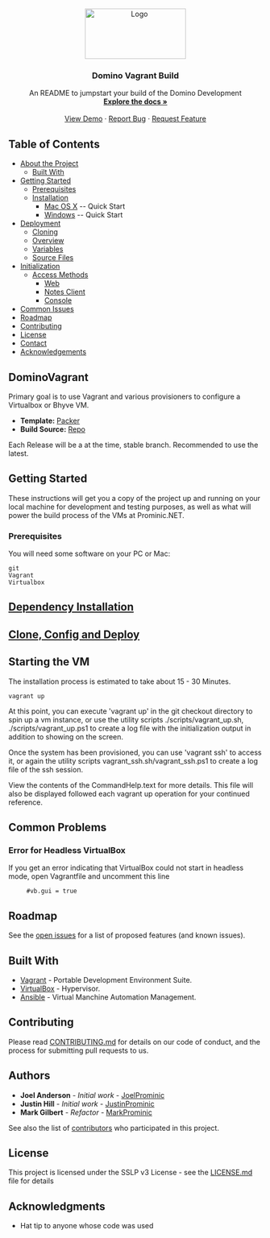 <!-- PROJECT LOGO -->
<br />
<p align="center">
  <a href="https://github.com/MarkProminic/simple-tasks-provisioner/">
    <img src="https://startcloud.com/assets/logo-big.jpg" alt="Logo" width="200" height="100">
  </a>

  <h3 align="center">Domino Vagrant Build</h3>

  <p align="center">
    An README to jumpstart your build of the Domino Development
    <br />
    <a href="https://github.com/MarkProminic/simple-tasks-provisioner/"><strong>Explore the docs »</strong></a>
    <br />
    <br />
    <a href="https://github.com/MarkProminic/simple-tasks-provisioner/">View Demo</a>
    ·
    <a href="https://github.com/MarkProminic/simple-tasks-provisioner/issues">Report Bug</a>
    ·
    <a href="https://github.com/MarkProminic/simple-tasks-provisioner/issues">Request Feature</a>
  </p>
</p>

<!-- TABLE OF CONTENTS -->
## Table of Contents

* [About the Project](#dominovagrant)
  * [Built With](#built-with)
* [Getting Started](#getting-started)
  * [Prerequisites](#prerequisites)
  * [Installation](#installation)
    * [Mac OS X](https://github.com/MarkProminic/simple-tasks-provisioner/blob/master/MacMojaveReadme.md) -- Quick Start
    * [Windows](https://github.com/MarkProminic/simple-tasks-provisioner/blob/master/Win10ReadMe.md) -- Quick Start
* [Deployment](#deployment)
  * [Cloning](#cloning-the-repo-locally)
  * [Overview](#configuring-the-environment)
  * [Variables](#commonly-changed-parameters)
  * [Source Files](#source-files)
* [Initialization](#starting-the-vm)
  * [Access Methods](#accessing-the-domino-server)
    * [Web](#web-interface)
    * [Notes Client](#access-from-notes-client)
    * [Console](#domino-console)
* [Common Issues](#common-problems)
* [Roadmap](#roadmap)
* [Contributing](#contributing)
* [License](#license)
* [Contact](#authors)
* [Acknowledgements](#acknowledgments)


## DominoVagrant
Primary goal is to use Vagrant and various provisioners to configure a Virtualbox or Bhyve VM.

* **Template:** [Packer](https://app.vagrantup.com/STARTcloud/boxes/debian12-server)
* **Build Source:** [Repo](Notyetavailableforpublicconsumption)

Each Release will be a at the time, stable branch. Recommended to use the latest.

## Getting Started

These instructions will get you a copy of the project up and running on your local machine for development and testing purposes, as well as what will power the build process of the VMs at Prominic.NET.

### Prerequisites

You will need some software on your PC or Mac:

```
git
Vagrant
Virtualbox
```

## [Dependency Installation](https://github.com/MarkProminic/simple-tasks-provisioner/wiki/Dependency-Installation)


## [Clone, Config and Deploy](https://github.com/MarkProminic/simple-tasks-provisioner/wiki/Clone-and-Deploy)


## Starting the VM

The installation process is estimated to take about 15 - 30 Minutes.

```
vagrant up
```

At this point, you can execute 'vagrant up' in the git checkout directory
to spin up a vm instance, or use the utility scripts
./scripts/vagrant_up.sh, ./scripts/vagrant_up.ps1 to create a log file with the initialization
output in addition to showing on the screen.

Once the system has been provisioned, you can use 'vagrant ssh' to access
it, or again the utility scripts vagrant_ssh.sh/vagrant_ssh.ps1 to create
a log file of the ssh session.

View the contents of the CommandHelp.text for more details.
This file will also be displayed followed each vagrant up operation for
your continued reference.

## Common Problems

### Error for Headless VirtualBox

If you get an error indicating that VirtualBox could not start in headless mode, open Vagrantfile and uncomment this line

```
     #vb.gui = true
```

## Roadmap

See the [open issues](https://github.com/MarkProminic/simple-tasks-provisioner/issues) for a list of proposed features (and known issues).

## Built With
* [Vagrant](https://www.vagrantup.com/) - Portable Development Environment Suite.
* [VirtualBox](https://www.virtualbox.org/wiki/Downloads) - Hypervisor.
* [Ansible](https://www.ansible.com/) - Virtual Manchine Automation Management.

## Contributing

Please read [CONTRIBUTING.md](https://www.prominic.net) for details on our code of conduct, and the process for submitting pull requests to us.

## Authors
* **Joel Anderson** - *Initial work* - [JoelProminic](https://github.com/JoelProminic)
* **Justin Hill** - *Initial work* - [JustinProminic](https://github.com/JustinProminic)
* **Mark Gilbert** - *Refactor* - [MarkProminic](https://github.com/MarkProminic)

See also the list of [contributors](https://github.com/MarkProminic/simple-tasks-provisioner/graphs/contributors) who participated in this project.

## License

This project is licensed under the SSLP v3 License - see the [LICENSE.md](LICENSE.md) file for details

## Acknowledgments

* Hat tip to anyone whose code was used
